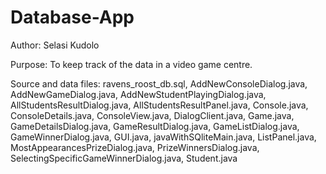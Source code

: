 # Database-App

Author: Selasi Kudolo

Purpose: To keep track of the data in a video game centre.

Source and data files: ravens_roost_db.sql, AddNewConsoleDialog.java, AddNewGameDialog.java, AddNewStudentPlayingDialog.java, AllStudentsResultDialog.java, AllStudentsResultPanel.java, Console.java, ConsoleDetails.java, ConsoleView.java, DialogClient.java, Game.java, GameDetailsDialog.java, GameResultDialog.java, GameListDialog.java, GameWinnerDialog.java, GUI.java, javaWithSQliteMain.java, ListPanel.java, MostAppearancesPrizeDialog.java, PrizeWinnersDialog.java, SelectingSpecificGameWinnerDialog.java, Student.java

